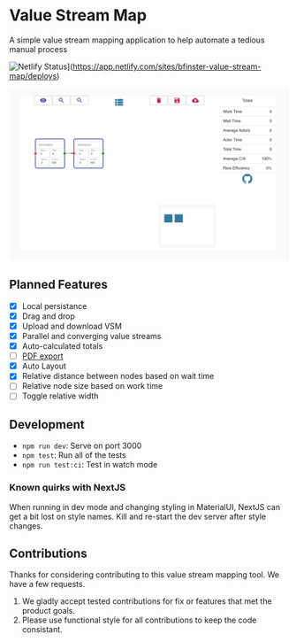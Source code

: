 # Value Stream Map

A simple value stream mapping application to help automate a tedious manual process

![Netlify
Status](https://api.netlify.com/api/v1/badges/6c0202a0-529f-40ef-83f4-ad5344caa1d9/deploy-status)](https://app.netlify.com/sites/bfinster-value-stream-map/deploys)

![VSM Screenshot](./docs/vsm.png)

## Planned Features

- [X] Local persistance
- [X] Drag and drop
- [X] Upload and download VSM
- [X] Parallel and converging value streams
- [X] Auto-calculated totals
- [ ] [PDF export](https://github.com/blikblum/pdfkit-webpack-example)
- [X] Auto Layout
- [X] Relative distance between nodes based on wait time
- [ ] Relative node size based on work time
- [ ] Toggle relative width

## Development

- `npm run dev`: Serve on port 3000
- `npm test`: Run all of the tests
- `npm run test:ci`: Test in watch mode

### Known quirks with NextJS

When running in dev mode and changing styling in MaterialUI, NextJS can get a bit lost on 
style names. Kill and re-start the dev server after style changes.

## Contributions

Thanks for considering contributing to this value stream mapping tool. We have a few requests.

1. We gladly accept tested contributions for fix or features that met the product goals.
2. Please use functional style for all contributions to keep the code consistant.

